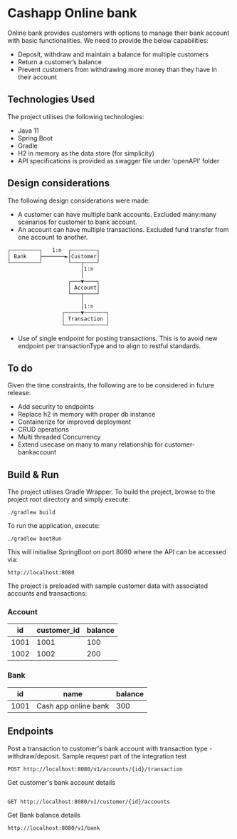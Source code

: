 # Cashapp Online bank
Online bank provides customers with options to manage their bank account with basic functionalities.
We need to provide the below capabilities:
* Deposit, withdraw and maintain a balance for multiple customers
* Return a customer’s balance 
* Prevent customers from withdrawing more money than they have in their account

## Technologies Used

The project utilises the following technologies:
- Java 11
- Spring Boot
- Gradle
- H2 in memory as the data store (for simplicity)
- API specifications is provided as swagger file under 'openAPI' folder

## Design considerations
The following design considerations were made:
- A customer can have multiple bank accounts. Excluded many:many scenarios for customer to bank account.
- An account can have multiple transactions. Excluded fund transfer from one account to another.
```
┌─────────┐   1:n  ┌────────┐
│ Bank    ├───────►│Customer│
└─────────┘        └───┬────┘
                       │1:n
                       │
                   ┌───▼────┐
                   │ Account│
                   └───┬────┘
                       │
                       │1:n
                 ┌─────▼───────┐
                 │ Transaction │
                 └─────────────┘
```
- Use of single endpoint for posting transactions. This is to avoid new endpoint per transactionType 
and to align to restful standards.

## To do
Given the time constraints, the following are to be considered in future release:
- Add security to endpoints
- Replace h2 in memory with proper db instance
- Containerize for improved deployment
- CRUD operations
- Multi threaded Concurrency
- Extend usecase on many to many relationship for customer-bankaccount

## Build & Run
The project utilises Gradle Wrapper.
To build the project, browse to the project root directory and simply execute:
```
./gradlew build
```
To run the application, execute:
```
./gradlew bootRun
```
This will initialise SpringBoot on port 8080 where the API can be accessed via:
```
http://localhost:8080
```

The project is preloaded with sample customer data with associated accounts and transactions:

### Account
| id | customer_id | balance |
| --- | --- | --- |
| 1001   | 1001 | 100 |
| 1002   | 1002 | 200 |

### Bank
| id | name | balance |
| --- | --- | --- |
| 1001   | Cash app online bank | 300 |

## Endpoints
Post a transaction to customer's bank account with transaction type - withdraw/deposit. 
Sample request part of the integration test
```shell
POST http://localhost:8080/v1/accounts/{id}/transaction
```
Get customer's bank account details
```shell

GET http://localhost:8080/v1/customer/{id}/accounts
```

Get Bank balance details
```shell
http://localhost:8080/v1/bank
```